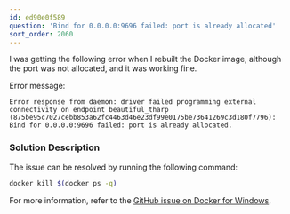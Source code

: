 ```yaml
---
id: ed90e0f589
question: 'Bind for 0.0.0.0:9696 failed: port is already allocated'
sort_order: 2060
---
```


I was getting the following error when I rebuilt the Docker image, although the port was not allocated, and it was working fine.

Error message:

```
Error response from daemon: driver failed programming external connectivity on endpoint beautiful_tharp (875be95c7027cebb853a62fc4463d46e23df99e0175be73641269c3d180f7796): Bind for 0.0.0.0:9696 failed: port is already allocated.
```

### Solution Description

The issue can be resolved by running the following command:

```bash
docker kill $(docker ps -q)
```

For more information, refer to the [GitHub issue on Docker for Windows](https://github.com/docker/for-win/issues/2722).